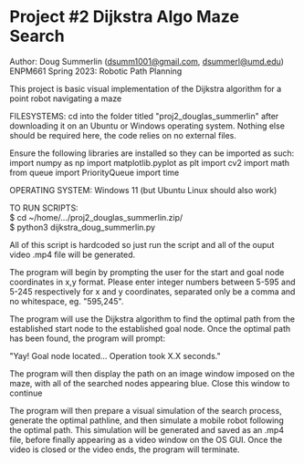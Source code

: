 # Project #2 Dijkstra Algo Maze Search
Author: Doug Summerlin (dsumm1001@gmail.com, dsummerl@umd.edu)  
ENPM661 Spring 2023: Robotic Path Planning

This project is basic visual implementation of the Dijkstra algorithm for a point robot navigating a maze

FILESYSTEMS: cd into the folder titled "proj2_douglas_summerlin" after downloading it on an Ubuntu or Windows operating system. 
Nothing else should be required here, the code relies on no external files. 

Ensure the following libraries are installed so they can be imported as such:
    import numpy as np
    import matplotlib.pyplot as plt
    import cv2
    import math
    from queue import PriorityQueue
    import time

OPERATING SYSTEM: Windows 11 (but Ubuntu Linux should also work)

TO RUN SCRIPTS:   
\$ cd ~/home/.../proj2\_douglas\_summerlin.zip/  
\$ python3 dijkstra\_doug\_summerlin.py

All of this script is hardcoded so just run the script and all of the ouput video .mp4 file will be generated.

The program will begin by prompting the user for the start and goal node coordinates in x,y format. Please enter integer numbers between 5-595 and 5-245 respectively for x and y coordinates, separated only be a comma and no whitespace, eg. "595,245".

The program will use the Dijkstra algorithm to find the optimal path from the established start node to the established goal node. Once the optimal path has been found, the program will prompt:

"Yay! Goal node located... Operation took  X.X seconds."

The program will then display the path on an image window imposed on the maze, with all of the searched nodes appearing blue. Close this window to continue

The program will then prepare a visual simulation of the search process, generate the optimal pathline, and then simulate a mobile robot following the optimal path. This simulation will be generated and saved as an .mp4 file, before finally appearing as a video window on the OS GUI. Once the video is closed or the video ends, the program will terminate. 